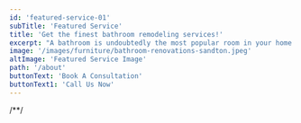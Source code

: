 ```yaml
---
id: 'featured-service-01'
subTitle: 'Featured Service'
title: 'Get the finest bathroom remodeling services!'
excerpt: "A bathroom is undoubtedly the most popular room in your home. Homeowners usually perform a few little things to update their bathroom, or they want a full-scale overhaul.If your Airbnb or rental property is in need of a bathroom makeover or you’re wanting to get a sale property market ready, we’ll manage the project from start to finish If you need to redesign your bathroom, then it's time you give us a call at Elengency Interiors so we can show you how simple is the bathroom renovation process ! You can rely on our experts to meet all your needs for  bathroom remodeling and surrounding areas.A well-renovated bathroom can make all the difference when you’re renting or selling a property. Hire our professional architects, interior designers and bathroom remodeling contractors now, we are just a call away! "
image: '/images/furniture/bathroom-renovations-sandton.jpeg'
altImage: 'Featured Service Image'
path: '/about'
buttonText: 'Book A Consultation'
buttonText1: 'Call Us Now'
---
```

/**/